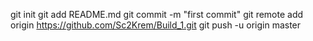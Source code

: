 git init
git add README.md
git commit -m "first commit"
git remote add origin https://github.com/Sc2Krem/Build_1.git
git push -u origin master
